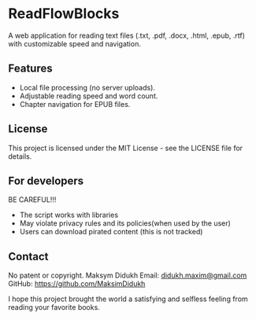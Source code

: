 # ReadFlowBlocks
A web application for reading text files (.txt, .pdf, .docx, .html, .epub, .rtf) with customizable speed and navigation.

## Features
- Local file processing (no server uploads).
- Adjustable reading speed and word count.
- Chapter navigation for EPUB files.

## License
This project is licensed under the MIT License - see the LICENSE file for details.


## For developers 
BE CAREFUL!!! 
- The script works with libraries
- May violate privacy rules and its policies(when used by the user)
- Users can download pirated content (this is not tracked)

## Contact
No patent or copyright.
Maksym Didukh
Email: didukh.maxim@gmail.com
GitHub: https://github.com/MaksimDidukh

I hope this project brought the world a satisfying and selfless feeling from reading your favorite books.
